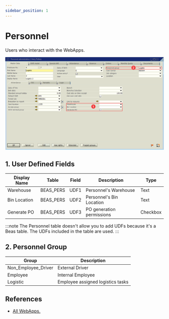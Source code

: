 ```yaml
---
sidebar_position: 1
---
```


# Personnel

Users who interact with the WebApps.

<!-- This section describes the UDFs, UDTs and data created for managing Personnel (Users who interact with the WebApps). -->

![SAP Personnel Screen](./img-carrier/sap_personnel_screen.png)

## 1. User Defined Fields

<!-- The Personnel table (*BEAS_PERS*) has the following **UDFs** used. -->

<!-- | Field | Description | Type |
| --- | --- | --- |
| UDF1 | Location Warehouse | Text | 
| UDF2 | Location BinLocation | Text | 
| UDF3 | Generate PO | Checkbox |  -->

| Display Name | Table | Field | Description | Type |
| --- | --- | --- | --- | --- |
| Warehouse | BEAS_PERS | UDF1 | Personnel's Warehouse | Text |
| Bin Location | BEAS_PERS | UDF2 | Personnel's Bin Location | Text |
| Generate PO | BEAS_PERS | UDF3 | PO generation permissions | Checkbox |

:::note
The Personnel table doesn't allow you to add UDFs because it's a Beas table. The UDFs included in the table are used.
:::


## 2. Personnel Group

<!-- These data are complementary to create personnel types. -->

| Group | Description |
| --- | --- |
| Non_Employee_Driver | External Driver |
| Employee | Internal Employee |
| Logistic | Employee assigned logistics tasks |

## References

- [All WebApps.](/docs/category/web-apps)

<!-- ## User Defined Tables

### Personnel Master Data Complement

Supplementary table (*LWMS_Personnel*) required to save the other characteristics for the Personnel.

| Field | Description | Type |
| --- | --- | --- |
| pers_id | Personnnel Id | Alphanumeric(50) | 
| exec_transfer | Execute Transfer | Alphanumeric(1) | 
| gen_transfer_req | Generate Transfer Request | Alphanumeric(1) | 

:::caution
The necessary information for the user to modify the values ​​has not been generated.
::: -->
